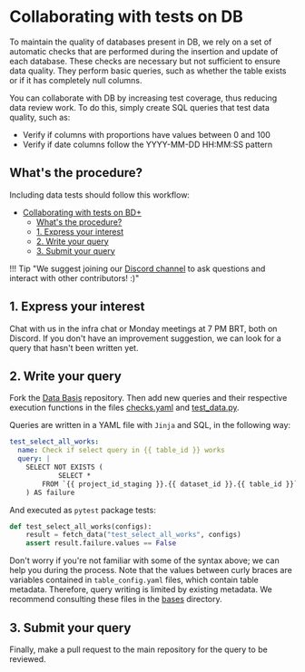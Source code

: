 # Collaborating with tests on DB

To maintain the quality of databases present in DB, we rely on a set of automatic checks that are performed during the insertion and update of each database. These checks are necessary but not sufficient to ensure data quality. They perform basic queries, such as whether the table exists or if it has completely null columns.

You can collaborate with DB by increasing test coverage, thus reducing data review work. To do this, simply create SQL queries that test data quality, such as:

- Verify if columns with proportions have values between 0 and 100
- Verify if date columns follow the YYYY-MM-DD HH:MM:SS pattern

<!----------------------------------------------------------------------------->

## What's the procedure?

Including data tests should follow this workflow:

- [Collaborating with tests on BD+](#collaborating-with-tests-on-bd)
  - [What's the procedure?](#whats-the-procedure)
  - [1. Express your interest](#1-express-your-interest)
  - [2. Write your query](#2-write-your-query)
  - [3. Submit your query](#3-submit-your-query)

!!! Tip "We suggest joining our [Discord channel](https://discord.gg/huKWpsVYx4) to ask questions and interact with other contributors! :)"

<!----------------------------------------------------------------------------->

## 1. Express your interest

Chat with us in the infra chat or Monday meetings at 7 PM BRT, both on Discord. If you don't have an improvement suggestion, we can look for a query that hasn't been written yet.

<!----------------------------------------------------------------------------->

## 2. Write your query

Fork the [Data Basis](https://github.com/basedosdados/sdk/tree/master) repository. Then add new queries and their respective execution functions in the files [checks.yaml](https://github.com/basedosdados/sdk/blob/master/.github/workflows/data-check/checks.yaml) and [test_data.py](https://github.com/basedosdados/sdk/blob/master/.github/workflows/data-check/test_data.py).

Queries are written in a YAML file with `Jinja` and SQL, in the following way:

```yaml
test_select_all_works:
  name: Check if select query in {{ table_id }} works
  query: |
    SELECT NOT EXISTS (
            SELECT *
        FROM `{{ project_id_staging }}.{{ dataset_id }}.{{ table_id }}`
    ) AS failure
```

And executed as `pytest` package tests:

```python
def test_select_all_works(configs):
    result = fetch_data("test_select_all_works", configs)
    assert result.failure.values == False
```

Don't worry if you're not familiar with some of the syntax above; we can help you during the process. Note that the values between curly braces are variables contained in `table_config.yaml` files, which contain table metadata. Therefore, query writing is limited by existing metadata. We recommend consulting these files in the [bases](https://github.com/basedosdados/sdk/tree/master/bases) directory.

<!----------------------------------------------------------------------------->

## 3. Submit your query

Finally, make a pull request to the main repository for the query to be reviewed.
